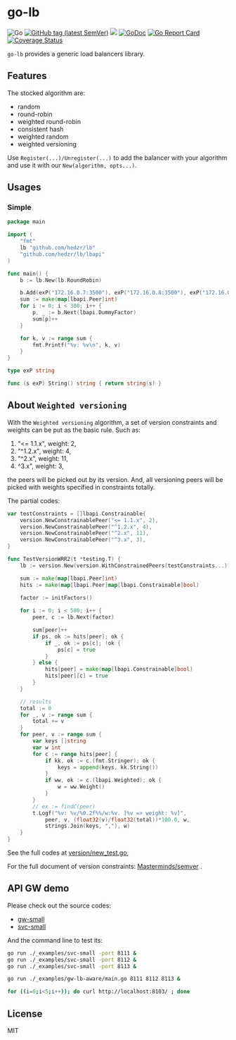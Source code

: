 # go-lb

![Go](https://github.com/hedzr/lb/workflows/Go/badge.svg)
[![GitHub tag (latest SemVer)](https://img.shields.io/github/tag/hedzr/lb.svg?label=release)](https://github.com/hedzr/lb/releases)
[![](https://img.shields.io/badge/go-dev-green)](https://pkg.go.dev/github.com/hedzr/lb)
[![GoDoc](https://img.shields.io/badge/godoc-reference-blue.svg?style=flat)](https://godoc.org/github.com/hedzr/lb) <!-- [![FOSSA Status](https://app.fossa.com/api/projects/git%2Bgithub.com%2Fhedzr%2Flb.svg?type=shield)](https://app.fossa.com/projects/git%2Bgithub.com%2Fhedzr%2Flb?ref=badge_shield) 
--> [![Go Report Card](https://goreportcard.com/badge/github.com/hedzr/lb)](https://goreportcard.com/report/github.com/hedzr/lb)
[![Coverage Status](https://coveralls.io/repos/github/hedzr/lb/badge.svg?branch=master&.9)](https://coveralls.io/github/hedzr/lb?branch=master)

`go-lb` provides a generic load balancers library.

## Features

The stocked algorithm are:

- random
- round-robin
- weighted round-robin
- consistent hash
- weighted random
- weighted versioning

Use `Register(...)/Unregister(...)` to add the balancer with your algorithm and use it with our `New(algorithm, opts...)`.


## Usages

### Simple

```go
package main

import (
	"fmt"
	lb "github.com/hedzr/lb"
	"github.com/hedzr/lb/lbapi"
)

func main() {
	b := lb.New(lb.RoundRobin)

	b.Add(exP("172.16.0.7:3500"), exP("172.16.0.8:3500"), exP("172.16.0.9:3500"))
	sum := make(map[lbapi.Peer]int)
	for i := 0; i < 300; i++ {
		p, _ := b.Next(lbapi.DummyFactor)
		sum[p]++
	}

	for k, v := range sum {
		fmt.Printf("%v: %v\n", k, v)
	}
}

type exP string

func (s exP) String() string { return string(s) }
```

## About `Weighted versioning`

With the `Weighted versioning` algorithm, a set of version constraints and weights can be put as the basic rule. Such as:

1. "<= 1.1.x", weight: 2,
2. "^1.2.x", weight: 4,
3. "^2.x", weight: 11,
4. ^3.x", weight: 3,

the peers will be picked out by its version. And, all versioning peers will be picked with weights specified in constraints totally.

The partial codes:

```go
var testConstraints = []lbapi.Constrainable{
	version.NewConstrainablePeer("<= 1.1.x", 2),
	version.NewConstrainablePeer("^1.2.x", 4),
	version.NewConstrainablePeer("^2.x", 11),
	version.NewConstrainablePeer("^3.x", 3),
}

func TestVersionWRR2(t *testing.T) {
	lb := version.New(version.WithConstrainedPeers(testConstraints...))

	sum := make(map[lbapi.Peer]int)
	hits := make(map[lbapi.Peer]map[lbapi.Constrainable]bool)

	factor := initFactors()
	
	for i := 0; i < 500; i++ {
		peer, c := lb.Next(factor)

		sum[peer]++
		if ps, ok := hits[peer]; ok {
			if _, ok := ps[c]; !ok {
				ps[c] = true
			}
		} else {
			hits[peer] = make(map[lbapi.Constrainable]bool)
			hits[peer][c] = true
		}
	}

	// results
	total := 0
	for _, v := range sum {
		total += v
	}
	for peer, v := range sum {
		var keys []string
		var w int
		for c := range hits[peer] {
			if kk, ok := c.(fmt.Stringer); ok {
				keys = append(keys, kk.String())
			}
			if ww, ok := c.(lbapi.Weighted); ok {
				w = ww.Weight()
			}
		}
		// ex := findC(peer)
		t.Logf("%v: %v/%0.2f%%/w:%v. [%v => weight: %v]",
			peer, v, (float32(v)/float32(total))*100.0, w,
			strings.Join(keys, ","), w)
	}
}
```

See the full codes at [version/new_test.go](https://github.com/hedzr/lb/blob/master/version/new_test.go), 

For the full document of version constraints: [Masterminds/semver](https://github.com/Masterminds/semver) .


## API GW demo

Please check out the source codes:

- [gw-small](https://github.com/hedzr/lb/blob/master/_examples/gw-small/main.go)
- [svc-small](https://github.com/hedzr/lb/blob/master/_examples/svc-small/main.go)

And the command line to test its:

```bash
go run ./_examples/svc-small -port 8111 &
go run ./_examples/svc-small -port 8112 &
go run ./_examples/svc-small -port 8113 &

go run ./_examples/gw-lb-aware/main.go 8111 8112 8113 &

for ((i=0;i<5;i++)); do curl http://localhost:8103/ ; done
```



## License

MIT

